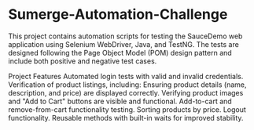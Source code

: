 # Sumerge-Automation-Challenge
This project contains automation scripts for testing the SauceDemo web application using Selenium WebDriver, Java, and TestNG. The tests are designed following the Page Object Model (POM) design pattern and include both positive and negative test cases.

Project Features
Automated login tests with valid and invalid credentials.
Verification of product listings, including:
Ensuring product details (name, description, and price) are displayed correctly.
Verifying product images and "Add to Cart" buttons are visible and functional.
Add-to-cart and remove-from-cart functionality testing.
Sorting products by price.
Logout functionality.
Reusable methods with built-in waits for improved stability.
